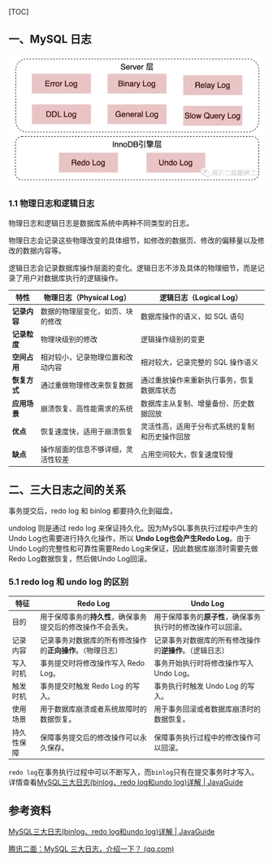 [TOC]

## 一、MySQL 日志

![img](images/v2-db8d56110c87a6769af97a83509528f4_720w.webp)

### 1.1 物理日志和逻辑日志

物理日志和逻辑日志是数据库系统中两种不同类型的日志。

物理日志会记录这些物理改变的具体细节，如修改的数据页、修改的偏移量以及修改的数据内容等。

逻辑日志会记录数据库操作层面的变化。逻辑日志不涉及具体的物理细节，而是记录了用户对数据库执行的逻辑操作。

| 特性         | 物理日志（Physical Log）           | 逻辑日志（Logical Log）                        |
| ------------ | ---------------------------------- | ---------------------------------------------- |
| **记录内容** | 数据的物理层变化，如页、块的修改   | 数据库操作的语义，如 SQL 语句                  |
| **记录粒度** | 物理块级别的修改                   | 逻辑操作级别的变更                             |
| **空间占用** | 相对较小，记录物理位置和改动内容   | 相对较大，记录完整的 SQL 操作语义              |
| **恢复方式** | 通过重做物理修改来恢复数据         | 通过重放操作来重新执行事务，恢复数据库状态     |
| **应用场景** | 崩溃恢复、高性能需求的系统         | 数据库主从复制、增量备份、历史数据回放         |
| **优点**     | 恢复速度快，适用于崩溃恢复         | 灵活性高，适用于分布式系统的复制和历史操作回放 |
| **缺点**     | 操作层面的信息不够详细，灵活性较差 | 占用空间较大，恢复速度较慢                     |



 



## 二、三大日志之间的关系

事务提交后，redo log 和 binlog 都要持久化到磁盘，

undolog 则是通过 redo log 来保证持久化。因为MySQL事务执⾏过程中产⽣的Undo Log也需要进⾏持久化操作，所以 **Undo Log也会产⽣Redo Log**。由于Undo Log的完整性和可靠性需要Redo Log来保证，因此数据库崩溃时需要先做Redo Log数据恢复，然后做Undo Log回滚。



### 5.1 redo log 和 undo log 的区别

| 特征       | Redo Log                                                     | Undo Log                                                     |
| ---------- | ------------------------------------------------------------ | ------------------------------------------------------------ |
| 目的       | 用于保障事务的**持久性**，确保事务提交后的修改操作不会丢失。 | 用于保障事务的**原子性**，确保事务执行时的修改操作可以回滚。 |
| 记录内容   | 记录事务对数据库的所有修改操作的**正向操作**。（物理日志）   | 记录事务对数据库的所有修改操作的**逆操作**。（逻辑日志）     |
| 写入时机   | 事务提交时将修改操作写入 Redo Log。                          | 事务开始执行时将修改操作写入 Undo Log。                      |
| 触发时机   | 事务提交时触发 Redo Log 的写入。                             | 事务执行时触发 Undo Log 的写入。                             |
| 使用场景   | 用于数据库崩溃或者系统故障时的数据恢复。                     | 用于事务回滚或者数据库崩溃时的数据恢复。                     |
| 持久性保障 | 保障事务提交后的修改操作可以永久保存。                       | 保障事务执行过程中的修改操作可以回滚。                       |

`redo log`在事务执行过程中可以不断写入，而`binlog`只有在提交事务时才写入。详情查看[MySQL三大日志(binlog、redo log和undo log)详解 | JavaGuide](https://javaguide.cn/database/mysql/mysql-logs.html#两阶段提交)





## 参考资料

[MySQL三大日志(binlog、redo log和undo log)详解 | JavaGuide](https://javaguide.cn/database/mysql/mysql-logs.html#前言)

[腾讯二面：MySQL 三大日志，介绍一下？ (qq.com)](https://mp.weixin.qq.com/s/f7E7e6qW_qk1hS0fIV_v6w)